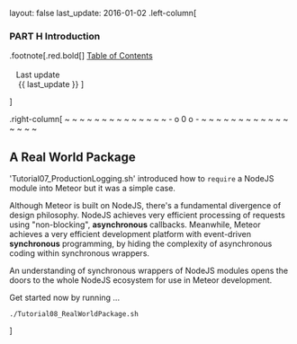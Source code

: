 layout: false
last_update: 2016-01-02
 .left-column[
  ### PART H Introduction

.footnote[.red.bold[] [
Table of Contents](./toc.html)
<br />
<br />&nbsp; &nbsp;Last update
<br />&nbsp; &nbsp; {{ last_update  }}
]
<!-- H -->]
.right-column[
~ ~ ~ ~ ~ ~ ~ ~ ~ ~ ~ ~ ~ ~ - o 0 o - ~ ~ ~ ~ ~ ~ ~ ~ ~ ~ ~ ~ ~ ~ ~ ~

## A Real World Package

'Tutorial07_ProductionLogging.sh' introduced how to ```require``` a NodeJS module into Meteor but it was a simple case.

Although Meteor is built on NodeJS, there's a fundamental divergence of design philosophy.  NodeJS achieves very efficient processing of requests using "non-blocking", **asynchronous** callbacks.  Meanwhile, Meteor achieves a very efficient development platform with event-driven **synchronous** programming, by hiding the complexity of asynchronous coding within synchronous wrappers.

An understanding of synchronous wrappers of NodeJS modules opens the doors to the whole NodeJS ecosystem for use in Meteor development.

Get started now by running ...
```terminal
./Tutorial08_RealWorldPackage.sh
```



<!-- B -->]
